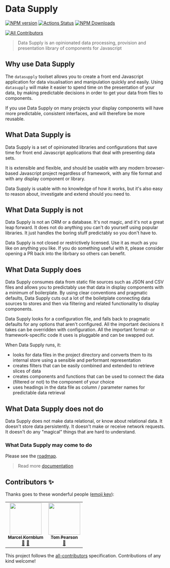 # Data Supply

[![NPM version](https://img.shields.io/npm/v/@datasupply/datasupply.svg)](https://www.npmjs.com/package/@datasupply/datasupply) [![Actions Status](https://github.com/signal-noise/datasupply/workflows/Test+and+Lint/badge.svg)](https://github.com/signal-noise/datasupply/actions) [![NPM Downloads](https://img.shields.io/npm/dm/@datasupply/datasupply.svg)](https://npmcharts.com/compare/@datasupply/datasupply?minimal=true)
<!-- ALL-CONTRIBUTORS-BADGE:START - Do not remove or modify this section -->
[![All Contributors](https://img.shields.io/badge/all_contributors-2-orange.svg?style=flat-square)](#contributors-)
<!-- ALL-CONTRIBUTORS-BADGE:END -->

> Data Supply is an opinionated data processing, provision and presentation library of components for Javascript

## Why use Data Supply

The `datasupply` toolset allows you to create a front end Javascript application for data visualisation and manipulation quickly and easily. Using `datasupply` will make it easier to spend time on the presentation of your data, by making predictable decisions in order to get your data from files to components.

If you use Data Supply on many projects your display components will have more predictable, consistent interfaces, and will therefore be more reusable.

## What Data Supply is

Data Supply is a set of opinionated libraries and configurations that save time for front end Javascript applications that deal with presenting data sets. 

It is extensible and flexible, and should be usable with any modern browser-based Javascript project regardless of framework, with any file format and with any display component or library.

Data Supply is usable with no knowledge of how it works, but it's also easy to reason about, investigate and extend should you need to.

## What Data Supply is not

Data Supply is not an ORM or a database. It's not magic, and it's not a great leap forward. It does not do anything you can't do yourself using popular libraries. It just handles the boring stuff predictably so you don't have to.

Data Supply is not closed or restrictively licensed. Use it as much as you like on anything you like. If you do something useful with it, please consider opening a PR back into the librbary so others can benefit.

## What Data Supply does

Data Supply consumes data from static file sources such as JSON and CSV files and allows you to predictably use that data in display components with a minimum of boilerplate. By using clear conventions and pragmatic defaults, Data Supply cuts out a lot of the boiletplate connecting data sources to stores and then via filtering and related functionality to display components.

Data Supply looks for a configuration file, and falls back to pragmatic defaults for any options that aren't configured. All the important decisions it takes can be overridden with configuration. All the important format- or framework-specific code it uses is pluggable and can be swapped out.

When Data Supply runs, it:
  * looks for data files in the project directory and converts them to its internal store using a sensible and performant representation
  * creates filters that can be easily combined and extended to retrieve slices of data
  * creates components and functions that can be used to connect the data (filtered or not) to the component of your choice
  * uses headings in the data file as column / parameter names for predictable data retrieval

## What Data Supply does not do

Data Supply does not make data relational, or know about relational data. It doesn't store data persistently. It doesn't make or receive network requests. It doesn't do any "magical" things that are hard to understand.

### What Data Supply may come to do

Please see the [roadmap](./docs/roadmap.md).

> Read more [documentation](./docs/index.md)

## Contributors ✨

Thanks goes to these wonderful people ([emoji key](https://allcontributors.org/docs/en/emoji-key)):

<!-- ALL-CONTRIBUTORS-LIST:START - Do not remove or modify this section -->
<!-- prettier-ignore-start -->
<!-- markdownlint-disable -->
<table>
  <tr>
    <td align="center"><a href="http://www.marcelkornblum.com"><img src="https://avatars1.githubusercontent.com/u/1162347?v=4" width="100px;" alt=""/><br /><sub><b>Marcel Kornblum</b></sub></a><br /><a href="https://github.com/signal-noise/datasupply/commits?author=marcelkornblum" title="Documentation">📖</a> <a href="#ideas-marcelkornblum" title="Ideas, Planning, & Feedback">🤔</a></td>
    <td align="center"><a href="http://www.toffeemilkshake.co.uk"><img src="https://avatars3.githubusercontent.com/u/125399?v=4" width="100px;" alt=""/><br /><sub><b>Tom Pearson</b></sub></a><br /><a href="https://github.com/signal-noise/datasupply/commits?author=tomgp" title="Documentation">📖</a></td>
  </tr>
</table>

<!-- markdownlint-enable -->
<!-- prettier-ignore-end -->
<!-- ALL-CONTRIBUTORS-LIST:END -->

This project follows the [all-contributors](https://github.com/all-contributors/all-contributors) specification. Contributions of any kind welcome!
